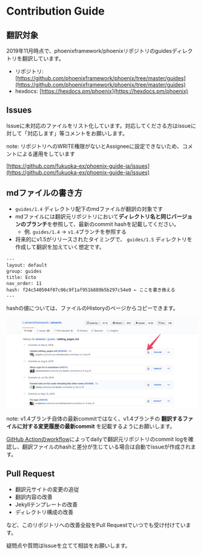 # Contribution Guide

## 翻訳対象

2019年11月時点で、phoenixframework/phoenixリポジトリのguidesディレクトリを翻訳しています。

- リポジトリ: [https://github.com/phoenixframework/phoenix/tree/master/guides](https://github.com/phoenixframework/phoenix/tree/master/guides)
- hexdocs: [https://hexdocs.pm/phoenix](https://hexdocs.pm/phoenix)

## Issues

Issueに未対応のファイルをリスト化しています。対応してくださる方はissueに対して「対応します」等コメントをお願いします。

note: リポジトリへのWRITE権限がないとAssigneeに設定できないため、コメントによる運用をしています

[https://github.com/fukuoka-ex/phoenix-guide-ja/issues](https://github.com/fukuoka-ex/phoenix-guide-ja/issues)

## mdファイルの書き方

- `guides/1.4` ディレクトリ配下のmdファイルが翻訳の対象です
- mdファイルには翻訳元リポジトリにおいて**ディレクトリ名と同じバージョンのブランチ**を参照して、最新のcommit hashを記載してください。
  - 例. `guides/1.4` → `v1.4`ブランチを参照する
- 将来的にv1.5がリリースされたタイミングで、 `guides/1.5` ディレクトリを作成して翻訳を加えていく想定です。

```
---
layout: default
group: guides
title: Ecto
nav_order: 11
hash: f24c540504f07c06c9f1af951b889b5b297c54e0 ← ここを書き換える
---
```

hashの値については、ファイルのHistoryのページからコピーできます。

![copy_hash](./assets/copy_hash.png)

note: v1.4ブランチ自体の最新commitではなく、v1.4ブランチの **翻訳するファイルに対する変更履歴の最新commit** を記載するようにお願いします。

[GitHub Actionのworkflow](https://github.com/fukuoka-ex/phoenix-guide-ja/blob/master/.github/workflows/check_hash.yml)によってdailyで翻訳元リポジトリのcommit logを確認し、翻訳ファイルのhashと差分が生じている場合は自動でissueが作成されます。


## Pull Request

- 翻訳元サイトの変更の追従
- 翻訳内容の改善
- Jekyllテンプレートの改善
- ディレクトリ構成の改善

など、このリポジトリへの改善全般をPull Requestでいつでも受け付けています。

疑問点や質問はIssueを立てて相談をお願いします。